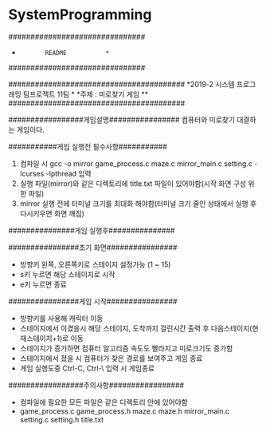 # SystemProgramming

###############################
*            README           *
###############################

########################################
*2019-2 시스템 프로그래밍 팀프로젝트 11팀 *
*주제 : 미로찾기 게임                   **
########################################

#################게임설명################
컴퓨터와 미로찾기 대결하는 게임이다.

###########게임 실행전 필수사항###########
1. 컴파일 시 gcc -o mirror game_process.c maze.c mirror_main.c setting.c -lcurses -lpthread 입력
2. 실행 파일(mirror)와 같은 디렉토리에 title.txt 파일이 있어야함(시작 화면 구성 위한 파일)
3. mirror 실행 전에 터미널 크기를 최대화 해야함(터미널 크기 줄인 상태에서 실행 후 다시키우면 화면 깨짐)

###############게임 실행후###############

################초기 화면################
* 방향키 왼쪽, 오른쪽키로 스테이지 설정가능 (1 ~ 15)
* s키 누르면 해당 스테이지로 시작
* e키 누르면 종료

################게임 시작################
* 방향키를 사용해 캐릭터 이동
* 스테이지에서 이겼을시 해당 스테이지, 도착까지 걸린시간 출력 후 다음스테이지(현재스테이지+1)로 이동
* 스테이지가 증가하면 컴퓨터 알고리즘 속도도 빨라지고 미로크기도 증가함
* 스테이지에서 졌을 시 컴퓨터가 찾은 경로를 보여주고 게임 종료
* 게임 실행도중 Ctrl-C, Ctrl-\ 입력 시 게임종료

#################주의사항#################
* 컴파일에 필요한 모든 파일은 같은 디렉토리 안에 있어야함
* game_process.c game_process.h maze.c maze.h mirror_main.c setting.c setting.h title.txt 


